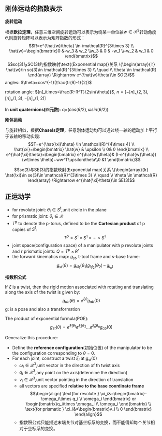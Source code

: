 ## 刚体运动的指数表示

**旋转运动**

根据**欧拉定理**，任意三维空间旋转运动可以表示为绕某一单位轴$w\in \mathcal{R}^3$转动角度$\theta$,则旋转矩阵可以表示为矩阵指数的形式：
$$R=e^{\hat{w}\theta} \in \mathcal{R}^{3\times 3}  \\
\hat{w}=\begin{bmatrix}0 &-w_3 & w_2 \\w_3 & 0 & -w_1 \\-w_2 & w_1 & 0 \end{bmatrix}$$
$$so(3)与SO(3)的指数映射\text{(Exponential map)}关系  \{\begin{array}{lr} 
        \hat{w}\in so(3)\in \mathcal{R}^{3\times 3} \\
        \quad \\ 
        \theta \in  \mathcal{R} 
\end{array}  \Rightarrow  e^{\hat{w}\theta}\in SO(3)$$
angles: $\theta=cos^{-1}(\frac{tr(R)-1}{2})$

rotation angle: $[n]_\times=\frac{R-R^T}{2sin(\theta)}$,   $n=[-[n]_\times(2,3),[n]_\times(1,3),-[n]_\times(1,2)]$

In **unit quaternions(四元数)**: q=$(cos(\theta/2),\omega sin(\theta/2))$

**刚体运动**

与旋转相似，根据**Chasels定理**，任意刚体运动均可以通过绕一轴的运动加上平行于该轴的移动实现:
$$T=e^{\hat{\xi}\theta} \in \mathcal{R}^{4\times 4}  \\
\hat{\xi}=\begin{bmatrix} \hat{w} & \upsilon \\ 0& 0 \end{bmatrix}  \\
e^{\hat{\xi}\theta}=\begin{bmatrix} e^{\hat{w}\theta}& (I-e^{\hat{w}\theta})(w\times \theta)+ww^T\upsilon\theta\\0 &1 \end{bmatrix}$$

$$se(3)与SE(3)的指数映射(Exponential map)关系  \{\begin{array}{lr} 
        \hat{\xi}\in se(3)\in \mathcal{R}^{3\times 3} \\
        \quad \\ 
        \theta \in  \mathcal{R} 
\end{array}  \Rightarrow  e^{\hat{\xi}\theta}\in SE(3)$$

## 正运动学

- for revolute joint: $\theta_i \in S^1$,unit circle in the plane
- for prismatic joint: $\theta_i \in \mathcal{R}$
- $T^p$ to denote the p-torus, defined to be the **Cartesian product** of p copies of $S^1$: $$T^p=S^1\times S^1\times \cdots \times S^1$$
- joint space(configuration space) of a manipulator with p revolute joints and r prismatic joints: $Q=T^p \times R^
r$
- the forward kinematics map: $g_{st}$, t-tool frame and s-base frame:
 $$g_{st}(\theta)=g_{sl_1}(\theta_1)g_{l_1l_2}(\theta_2)\cdots g_{l_nt}$$

 

**指数积公式**

If $\xi$ is a twist, then the rigid motion associated with rotating and translating along the axis of the twist is given by:
$$g_{ab}(\theta)=e^{\hat{\xi}\theta}g_{ab}(0)$$
g: is a pose and also a transformation

The product of exponential formula(POE):
$$g_{st}(\theta)=e^{\hat{\xi}_1\theta_1}e^{\hat{\xi}_2\theta_2}\dots e^{\hat{\xi}_n\theta_n}g_{ab}(0)$$

Generalize this procedure:

- Define the **reference configuration**(初始位置) of the manipulator to be the configuration corresponding to $\theta=0$.  
- For each joint, construct a twist $\xi_i$ at $g_{st}(0)$
    - $\omega_i \in \mathcal{R}^3$,unit vector in the direction of th twist axis
    - $q_i \in \mathcal{R}^3$,any point on the axis(determine the direction)
    - $v_i \in \mathcal{R}^3$,unit vector pointing in the direction of translation  
    - all vectors are specified **relative to the base coordinate frame**
$$\begin{align}
\text{for revolute } \xi_i&=\begin{bmatrix}-\omega_i\times q_i \\ \omega_i  \end{bmatrix} or \begin{bmatrix}q_i\times \omega_i \\ \omega_i  \end{bmatrix} \\
\text{for prismatic } \xi_i&=\begin{bmatrix}v_i \\ 0  \end{bmatrix}
\end{align}$$
    - 指数积公式只能描述末端关节对基坐标系的变换，而不能得知每个关节相对于坐标系的变换。 


